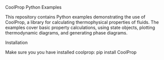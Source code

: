CoolProp Python Examples

This repository contains Python examples demonstrating the use of CoolProp, a library for calculating thermophysical properties of fluids. The examples cover basic property calculations, using state objects, plotting thermodynamic diagrams, and generating phase diagrams.

Installation

Make sure you you have installed coolprop:
  pip install CoolProp 
